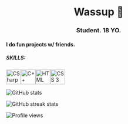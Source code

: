 <h1 align="center">Wassup 👋</h1>
<h3 align="center"> Student. 18 YO.</h3>

<h4> I do fun projects w/ friends. </h4>

##### SKILLS:
<img align='center' src='https://static.wikia.nocookie.net/wikies/images/4/43/Logo-csharp.png/revision/latest?cb=20180617092325&path-prefix=ru' alt='CSharp' height='40' title='C#'><img align='center' src='https://upload.wikimedia.org/wikipedia/commons/thumb/1/18/ISO_C%2B%2B_Logo.svg/1200px-ISO_C%2B%2B_Logo.svg.png' alt='C++' height='40' title='C++'><img align='center' src='https://upload.wikimedia.org/wikipedia/commons/thumb/6/61/HTML5_logo_and_wordmark.svg/1200px-HTML5_logo_and_wordmark.svg.png' alt='HTML' height='40' title='HTML 5'><img style='left:50%' align='center' src='https://upload.wikimedia.org/wikipedia/commons/thumb/6/62/CSS3_logo.svg/800px-CSS3_logo.svg.png' alt='CSS 3' height='40' title='CSS 3'>

![GitHub stats](https://github-readme-stats.vercel.app/api?username=ZetMGC&show_icons=true)  

![GitHub streak stats](https://github-readme-streak-stats.herokuapp.com/?user=ZetMGC)  

![Profile views](https://gpvc.arturio.dev/ZetMGC)  
